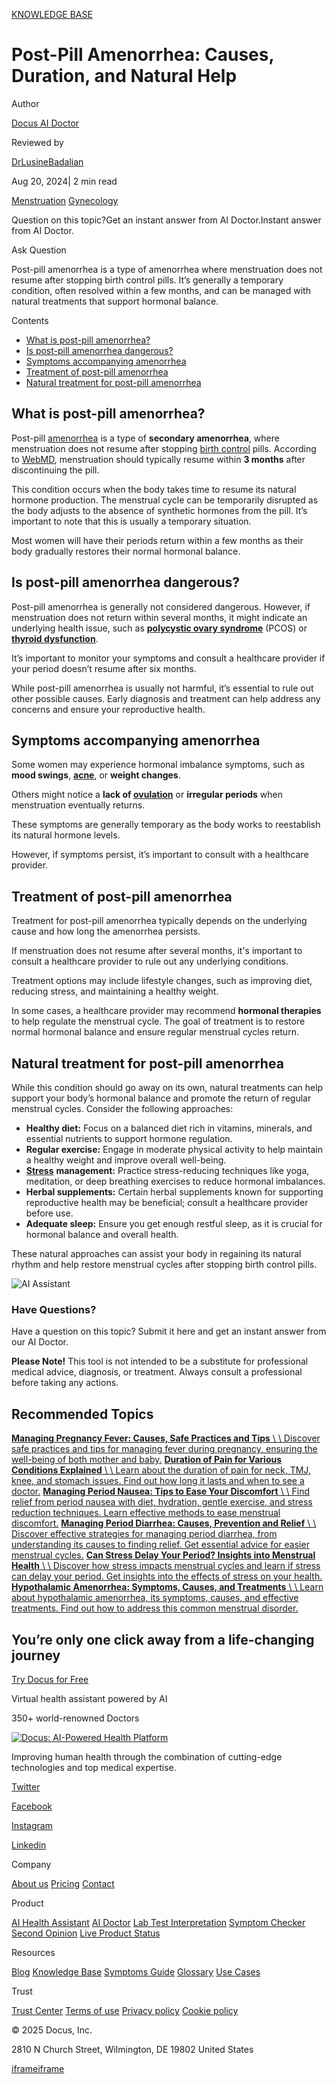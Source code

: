 [KNOWLEDGE BASE](https://docus.ai/knowledge-base)

# Post-Pill Amenorrhea: Causes, Duration, and Natural Help

Author

[Docus AI Doctor](https://docus.ai/ai-doctor)

Reviewed by

[DrLusineBadalian](https://docus.ai/author/dr-lusine-badalian)

Aug 20, 2024\| 2 min read

[Menstruation](https://docus.ai/tags/menstruation) [Gynecology](https://docus.ai/tags/gynecology)

Question on this topic?Get an instant answer from AI Doctor.Instant answer from AI Doctor.

Ask Question

Post-pill amenorrhea is a type of amenorrhea where menstruation does not resume after stopping birth control pills. It’s generally a temporary condition, often resolved within a few months, and can be managed with natural treatments that support hormonal balance.

Contents

- [What is post-pill amenorrhea?](https://docus.ai/knowledge-base/post-pill-amenorrhea#what-is-post-pill-amenorrhea)
- [Is post-pill amenorrhea dangerous?](https://docus.ai/knowledge-base/post-pill-amenorrhea#is-post-pill-amenorrhea-dangerous)
- [Symptoms accompanying amenorrhea](https://docus.ai/knowledge-base/post-pill-amenorrhea#symptoms-accompanying-amenorrhea)
- [Treatment of post-pill amenorrhea](https://docus.ai/knowledge-base/post-pill-amenorrhea#treatment-of-post-pill-amenorrhea)
- [Natural treatment for post-pill amenorrhea](https://docus.ai/knowledge-base/post-pill-amenorrhea#natural-treatment-for-post-pill-amenorrhea)

## What is post-pill amenorrhea?

Post-pill [amenorrhea](https://docus.ai/symptoms-guide/8-types-of-abnormal-menstruation) is a type of **secondary amenorrhea**, where menstruation does not resume after stopping [birth control](https://docus.ai/symptoms-guide/birth-control-options) pills. According to [WebMD](https://www.webmd.com/sex/birth-control/stopping-pill-10-ways-body-changes), menstruation should typically resume within **3 months** after discontinuing the pill.

This condition occurs when the body takes time to resume its natural hormone production. The menstrual cycle can be temporarily disrupted as the body adjusts to the absence of synthetic hormones from the pill. It’s important to note that this is usually a temporary situation.

Most women will have their periods return within a few months as their body gradually restores their normal hormonal balance.

## Is post-pill amenorrhea dangerous?

Post-pill amenorrhea is generally not considered dangerous. However, if menstruation does not return within several months, it might indicate an underlying health issue, such as **[polycystic ovary syndrome](https://docus.ai/symptoms-guide/pcos-overview)** (PCOS) or **[thyroid dysfunction](https://docus.ai/tags/thyroid-issues)**.

It’s important to monitor your symptoms and consult a healthcare provider if your period doesn’t resume after six months.

While post-pill amenorrhea is usually not harmful, it’s essential to rule out other possible causes. Early diagnosis and treatment can help address any concerns and ensure your reproductive health.

## Symptoms accompanying amenorrhea

Some women may experience hormonal imbalance symptoms, such as **mood swings**, **[acne](https://docus.ai/tags/acne)**, or **weight changes**.

Others might notice a **lack of [ovulation](https://docus.ai/tags/ovulation)** or **irregular periods** when menstruation eventually returns.

These symptoms are generally temporary as the body works to reestablish its natural hormone levels.

However, if symptoms persist, it’s important to consult with a healthcare provider.

## Treatment of post-pill amenorrhea

Treatment for post-pill amenorrhea typically depends on the underlying cause and how long the amenorrhea persists.

If menstruation does not resume after several months, it's important to consult a healthcare provider to rule out any underlying conditions.

Treatment options may include lifestyle changes, such as improving diet, reducing stress, and maintaining a healthy weight.

In some cases, a healthcare provider may recommend **hormonal therapies** to help regulate the menstrual cycle. The goal of treatment is to restore normal hormonal balance and ensure regular menstrual cycles return.

## Natural treatment for post-pill amenorrhea

While this condition should go away on its own, natural treatments can help support your body’s hormonal balance and promote the return of regular menstrual cycles. Consider the following approaches:

- **Healthy diet:** Focus on a balanced diet rich in vitamins, minerals, and essential nutrients to support hormone regulation.
- **Regular exercise:** Engage in moderate physical activity to help maintain a healthy weight and improve overall well-being.
- [**Stress**](https://docus.ai/tags/stress) **management:** Practice stress-reducing techniques like yoga, meditation, or deep breathing exercises to reduce hormonal imbalances.
- **Herbal supplements:** Certain herbal supplements known for supporting reproductive health may be beneficial; consult a healthcare provider before use.
- **Adequate sleep:** Ensure you get enough restful sleep, as it is crucial for hormonal balance and overall health.

These natural approaches can assist your body in regaining its natural rhythm and help restore menstrual cycles after stopping birth control pills.

![AI Assistant](https://docus.ai/images/small-assistant.png)

### Have Questions?

Have a question on this topic? Submit it here and get an instant answer from our AI Doctor.

**Please Note!** This tool is not intended to be a substitute for professional medical advice, diagnosis, or treatment. Always consult a professional before taking any actions.

## Recommended Topics

[**Managing Pregnancy Fever: Causes, Safe Practices and Tips** \\
\\
Discover safe practices and tips for managing fever during pregnancy, ensuring the well-being of both mother and baby.](https://docus.ai/knowledge-base/managing-pregnancy-fever) [**Duration of Pain for Various Conditions Explained** \\
\\
Learn about the duration of pain for neck, TMJ, knee, and stomach issues. Find out how long it lasts and when to see a doctor.](https://docus.ai/knowledge-base/duration-of-pain-for-various-conditions) [**Managing Period Nausea: Tips to Ease Your Discomfort** \\
\\
Find relief from period nausea with diet, hydration, gentle exercise, and stress reduction techniques. Learn effective methods to ease menstrual discomfort.](https://docus.ai/knowledge-base/managing-period-nausea) [**Managing Period Diarrhea: Causes, Prevention and Relief** \\
\\
Discover effective strategies for managing period diarrhea, from understanding its causes to finding relief. Get essential advice for easier menstrual cycles.](https://docus.ai/knowledge-base/managing-period-diarrhea) [**Can Stress Delay Your Period? Insights into Menstrual Health** \\
\\
Discover how stress impacts menstrual cycles and learn if stress can delay your period. Get insights into the effects of stress on your health.](https://docus.ai/knowledge-base/can-stress-delay-your-period) [**Hypothalamic Amenorrhea: Symptoms, Causes, and Treatments** \\
\\
Learn about hypothalamic amenorrhea, its symptoms, causes, and effective treatments. Find out how to address this common menstrual disorder.](https://docus.ai/knowledge-base/hypothalamic-amenorrhea)

## You’re only one click away from a life-changing journey

[Try Docus for Free](https://my.docus.ai/auth/signup)

Virtual health assistant powered by AI

350+ world-renowned Doctors

[![Docus: AI-Powered Health Platform](https://docus.ai/docus-dark-logo.svg)](https://docus.ai/)

Improving human health through the combination of cutting-edge technologies and top medical expertise.

[Twitter](https://twitter.com/docus_ai)

[Facebook](https://www.facebook.com/docusai)

[Instagram](https://www.instagram.com/docus.ai/)

[Linkedin](https://www.linkedin.com/company/docusai/)

Company

[About us](https://docus.ai/about-us) [Pricing](https://docus.ai/pricing) [Contact](https://docus.ai/contact)

Product

[AI Health Assistant](https://docus.ai/ai-health-assistant) [AI Doctor](https://docus.ai/ai-doctor) [Lab Test Interpretation](https://docus.ai/lab-test-interpretation) [Symptom Checker](https://docus.ai/symptom-checker) [Second Opinion](https://docus.ai/second-opinion) [Live Product Status](https://docus.statuspage.io/)

Resources

[Blog](https://docus.ai/blog) [Knowledge Base](https://docus.ai/knowledge-base) [Symptoms Guide](https://docus.ai/symptoms-guide) [Glossary](https://docus.ai/glossary) [Use Cases](https://docus.ai/use-cases)

Trust

[Trust Center](https://trust.docus.ai/) [Terms of use](https://docus.ai/terms-of-use) [Privacy policy](https://docus.ai/privacy-policy) [Cookie policy](https://docus.ai/cookie-policy)

© 2025 Docus, Inc.

2810 N Church Street, Wilmington, DE 19802 United States

[iframe](https://td.doubleclick.net/td/ga/rul?tid=G-C1NR4HEC74&gacid=308117604.1741380451&gtm=45je5362v874030715z8849365654za200zb849365654&dma=0&gcs=G1--&gcd=13l3l3R3l5l1&npa=0&pscdl=noapi&aip=1&fledge=1&frm=0&tag_exp=102067808~102482433~102539968~102587591~102640600~102717422~102788824&z=1498465497)[iframe](https://td.doubleclick.net/td/rul/11076298198?random=1741380450610&cv=11&fst=1741380450610&fmt=3&bg=ffffff&guid=ON&async=1&gtm=45je5362v874030715z8849365654za200zb849365654&gcd=13l3l3R3l5l1&dma=0&tag_exp=102067808~102482433~102539968~102587591~102640600~102717422~102788824&u_w=1280&u_h=1024&url=https%3A%2F%2Fdocus.ai%2Fknowledge-base%2Fpost-pill-amenorrhea&hn=www.googleadservices.com&frm=0&tiba=Post-Pill%20Amenorrhea%3A%20Causes%2C%20Duration%2C%20and%20Natural%20Help&npa=0&pscdl=noapi&auid=1860754265.1741380450&uaa=&uab=&uafvl=&uamb=0&uam=&uap=&uapv=&uaw=0&fledge=1&data=event%3Dgtag.config)